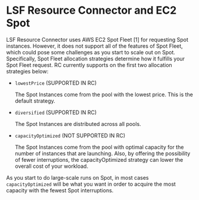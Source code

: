 # LSF Resource Connector and EC2 Spot

LSF Resource Connector uses AWS EC2 Spot Fleet [1] for requesting Spot instances.  However, it does not support all of the features of Spot Fleet, which could pose some challenges as you start to scale out on Spot. Specifically, Spot Fleet allocation strategies determine how it fulfills your Spot Fleet request.  RC currently supports on the first two allocation strategies below:
 
* `lowestPrice` (SUPPORTED IN RC)
  
  The Spot Instances come from the pool with the lowest price. This is the default strategy.
 
* `diversified` (SUPPORTED IN RC)

  The Spot Instances are distributed across all pools.
 
* `capacityOptimized` (NOT SUPPORTED IN RC)

  The Spot Instances come from the pool with optimal capacity for the number of instances that are launching.  Also, by offering the possibility of fewer interruptions, the capacityOptimized strategy can lower the overall cost of your workload.
 
As you start to do large-scale runs on Spot, in most cases `capacityOptimized` will be what you want in order to acquire the most capacity with the fewest Spot interruptions.